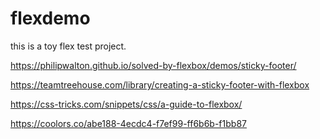 # flexdemo

this is a toy flex test project. 

https://philipwalton.github.io/solved-by-flexbox/demos/sticky-footer/

https://teamtreehouse.com/library/creating-a-sticky-footer-with-flexbox


https://css-tricks.com/snippets/css/a-guide-to-flexbox/


https://coolors.co/abe188-4ecdc4-f7ef99-ff6b6b-f1bb87